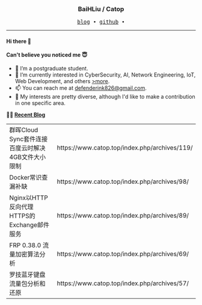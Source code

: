 <h3 align="center"> BaiHLiu / Catop </h3>


<p align="center">
  <samp>
    <a href="https://www.catop.top/">blog</a> ∙
    <a href="https://github.com/BaiHLiu">github</a> ∙ 
  </samp>
</p>


---

#### Hi there 👋
#### Can't believe you noticed me 😇
<!-- languages:start -->
<!-- prettier-ignore-start -->
<!-- markdownlint-disable -->
- 🔭 I’m a postgraduate student.
- 🌱 I’m currently interested in CyberSecurity, AI, Network Engineering, IoT, Web Development, and others [>more](https://www.catop.top).
- 📫 You can reach me at [defenderink826@gmail.com](mailto:defenderink826@gmail.com).
- 🎨 My interests are pretty diverse, although I'd like to make a contribution in one specific area.

<!-- markdownlint-restore -->
<!-- prettier-ignore-end -->
<!-- languages:end -->

**🤹‍♀️ <a href="https://www.catop.top/" target="_blank">Recent Blog</a>**
<table width="100%" align="center" padding="0" margin="0">
  
<!-- BLOG-POST-LIST:START --><tr><td>群晖Cloud Sync套件连接百度云时解决4GB文件大小限制</td><td>https://www.catop.top/index.php/archives/119/</td></tr><tr><td>Docker常识查漏补缺</td><td>https://www.catop.top/index.php/archives/98/</td></tr><tr><td>Nginx以HTTP反向代理HTTPS的Exchange邮件服务</td><td>https://www.catop.top/index.php/archives/89/</td></tr><tr><td>FRP 0.38.0 流量加密算法分析</td><td>https://www.catop.top/index.php/archives/69/</td></tr><tr><td>罗技蓝牙键盘流量包分析和还原</td><td>https://www.catop.top/index.php/archives/57/</td></tr><!-- BLOG-POST-LIST:END -->

</table>
